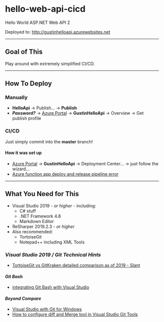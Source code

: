 # hello-web-api-cicd
Hello World ASP.NET Web API 2

Deployed to:
    http://gustinhelloapi.azurewebsites.net

---    
## Goal of This
Play around with extremely simplified CI/CD.

---
## How To Deploy
### Manually
 + **HelloApi** &rarr; Publish... &rarr; **Publish**
 + ***Password?*** &rarr; [Azure Portal](https://portal.azure.com/) &rarr; **GustinHelloApi** &rarr; Overview &rarr; Get publish profile

### CI/CD
Just simply commit into the **master** branch! <br />

#### How it was set up
 + [Azure Portal](https://portal.azure.com/) &rarr; **GustinHelloApi** &rarr; Deployment Center... &rarr; just follow the wizard...
 + [Azure function app deploy and release pipeline error](https://stackoverflow.com/questions/56690707/azure-function-app-deploy-and-release-pipeline-error)

---
## What You Need for This
 + Visual Studio 2019 - *or higher* - including:
    + C# stuff
    + .NET Framework 4.8
	+ Markdown Editor
 + ReSharper 2019.2.3 - *or higher*
 + Also recommended:
    + TortoiseGit
    + Notepad++ including XML Tools

### *Visual Studio 2019 / Git Technical Hints*
 + [TortoiseGit vs GitKraken detailed comparison as of 2019 - Slant](https://www.slant.co/versus/13486/13489/~tortoisegit_vs_gitkraken)

#### *Git Bash*
 + [integrating Git Bash with Visual Studio](https://stackoverflow.com/questions/8025108/integrating-git-bash-with-visual-studio#20904471)

#### *Beyond Compare*
 + [Visual Studio with Git for Windows](http://www.scootersoftware.com/support.php?zz=kb_vcs#visualstudio-git)
 + [How to configure diff and Merge tool in Visual Studio Git Tools](http://www.codewrecks.com/blog/index.php/2013/03/19/how-to-configure-diff-and-merge-tool-in-visual-studio-git-tools/)
